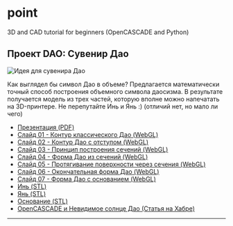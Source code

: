 # point
3D and CAD tutorial for beginners (OpenCASCADE and Python)

## Проект DAO: Сувенир Дао

![Идея для сувенира Дао](projects/dao/dao.png)

Как выглядел бы символ Дао в объеме? Предлагается математически точный
способ построения объемного символа даосизма. В результате получается модель
из трех частей, которую вполне можно напечатать на 3D-принтере. Не перепутайте Инь и Янь :) 
(отличий нет, но мало ли чего)

- [Презентация (PDF)](https://headfire.github.io/p3/projects/dao/dao.pdf)
- [Слайд 01 - Контур классического Дао (WebGL)](https://headfire.github.io/p3/vr/?s=dao_01)
- [Слайд 02 - Контур Дао с отступом (WebGL)](https://headfire.github.io/p3/vr/?s=dao_02)
- [Слайд 03 - Принцип построения сечений (WebGL)](https://headfire.github.io/p3/vr/?s=dao_03)
- [Слайд 04 - Форма Дао из сечений (WebGL)](https://headfire.github.io/p3/vr/?s=dao_04)
- [Слайд 05 - Протягивание поверхности через сечения (WebGL)](https://headfire.github.io/p3/vr/?s=dao_05)
- [Слайд 06 - Окончательная форма Дао (WebGL)](https://headfire.github.io/p3/vr/?s=dao_06)
- [Слайд 07 - Форма Дао с основанием (WebGL)](https://headfire.github.io/p3/vr/?s=dao_07)
- [Инь (STL)](https://headfire.github.io/p3/projects/dao/models/exp_001_shape.stl)
- [Янь (STL)](https://headfire.github.io/p3/projects/dao/models/exp_002_shape.stl)
- [Основание (STL)](https://headfire.github.io/p3/projects/dao/models/exp_003_shape.stl)
- [OpenCASCADE и Невидимое солнце Дао (Статья на Хабре)](https://habr.com/ru/post/518378/)

---